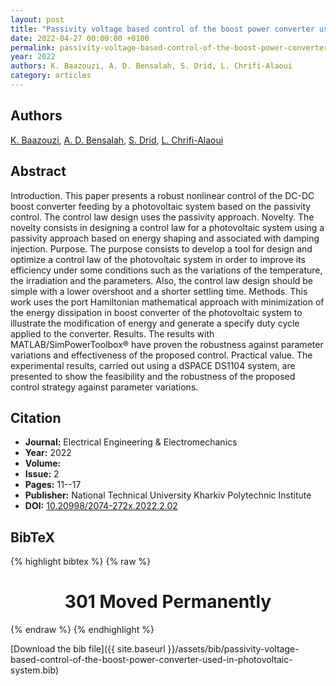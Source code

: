 ```yaml
---
layout: post
title: "Passivity voltage based control of the boost power converter used in photovoltaic system"
date: 2022-04-27 00:00:00 +0100
permalink: passivity-voltage-based-control-of-the-boost-power-converter-used-in-photovoltaic-system
year: 2022
authors: K. Baazouzi, A. D. Bensalah, S. Drid, L. Chrifi-Alaoui
category: articles
---
```

 
## Authors
[K. Baazouzi](authors/k-baazouzi), [A. D. Bensalah](authors/a-d-bensalah), [S. Drid](authors/s-drid), [L. Chrifi-Alaoui](authors/l-chrifi-alaoui)
 
## Abstract
Introduction. This paper presents a robust nonlinear control of the DC-DC boost converter feeding by a photovoltaic system based on the passivity control. The control law design uses the passivity approach. Novelty. The novelty consists in designing a control law for a photovoltaic system using a passivity approach based on energy shaping and associated with damping injection. Purpose. The purpose consists to develop a tool for design and optimize a control law of the photovoltaic system in order to improve its efficiency under some conditions such as the variations of the temperature, the irradiation and the parameters. Also, the control law design should be simple with a lower overshoot and a shorter settling time. Methods. This work uses the port Hamiltonian mathematical approach with minimization of the energy dissipation in boost converter of the photovoltaic system to illustrate the modification of energy and generate a specify duty cycle applied to the converter. Results. The results with MATLAB/SimPowerToolbox® have proven the robustness against parameter variations and effectiveness of the proposed control. Practical value. The experimental results, carried out using a dSPACE DS1104 system, are presented to show the feasibility and the robustness of the proposed control strategy against parameter variations. 
 
## Citation
- **Journal:** Electrical Engineering &amp; Electromechanics
- **Year:** 2022
- **Volume:** 
- **Issue:** 2
- **Pages:** 11--17
- **Publisher:** National Technical University Kharkiv Polytechnic Institute
- **DOI:** [10.20998/2074-272x.2022.2.02](https://doi.org/10.20998/2074-272x.2022.2.02)
 
## BibTeX
{% highlight bibtex %}
{% raw %}
<html>
<head><title>301 Moved Permanently</title></head>
<body>
<center><h1>301 Moved Permanently</h1></center>
</body>
</html>
{% endraw %}
{% endhighlight %}
 
[Download the bib file]({{ site.baseurl }}/assets/bib/passivity-voltage-based-control-of-the-boost-power-converter-used-in-photovoltaic-system.bib)
 
